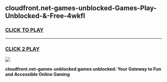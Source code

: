 
## cloudfront.net-games-unblocked-Games-Play-Unblocked-&-Free-4wkfl
<h3>
<a href="https://premium76.site?title=cloudfront.net-games-unblocked&ref=24A">CLICK TO PLAY</a></h3>
<hr>

<h3>
<a href="https://premium76.site?title=cloudfront.net-games-unblocked&ref=24A">CLICK 2 PLAY</a>
  
</h3>

<a href="https://premium76.site?title=cloudfront.net-games-unblocked&ref=24A"><img src="https://clearcache.store/games.png"></a>


**cloudfront.net-games-unblocked games unblocked: Your Gateway to Fun and Accessible Online Gaming**
